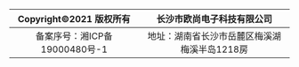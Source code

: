 



|    Copyright©2021 版权所有    |          长沙市欧尚电子科技有限公司          |
| :---------------------------: | :------------------------------------------: |
| 备案序号：湘ICP备19000480号-1 | 地址：湖南省长沙市岳麓区梅溪湖梅溪半岛1218房 |

